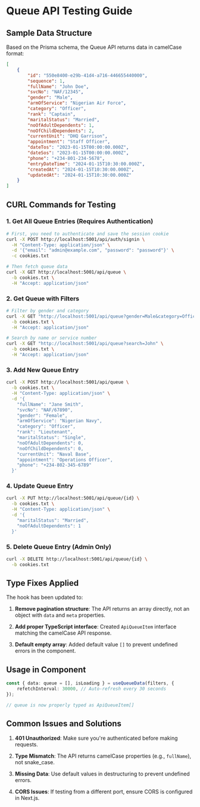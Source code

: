 # Queue API Testing Guide

## Sample Data Structure

Based on the Prisma schema, the Queue API returns data in camelCase format:

```json
[
	{
		"id": "550e8400-e29b-41d4-a716-446655440000",
		"sequence": 1,
		"fullName": "John Doe",
		"svcNo": "NAF/12345",
		"gender": "Male",
		"armOfService": "Nigerian Air Force",
		"category": "Officer",
		"rank": "Captain",
		"maritalStatus": "Married",
		"noOfAdultDependents": 1,
		"noOfChildDependents": 2,
		"currentUnit": "DHQ Garrison",
		"appointment": "Staff Officer",
		"dateTos": "2023-01-15T00:00:00.000Z",
		"dateSos": "2023-01-15T00:00:00.000Z",
		"phone": "+234-801-234-5678",
		"entryDateTime": "2024-01-15T10:30:00.000Z",
		"createdAt": "2024-01-15T10:30:00.000Z",
		"updatedAt": "2024-01-15T10:30:00.000Z"
	}
]
```

## CURL Commands for Testing

### 1. Get All Queue Entries (Requires Authentication)

```bash
# First, you need to authenticate and save the session cookie
curl -X POST http://localhost:5001/api/auth/signin \
  -H "Content-Type: application/json" \
  -d '{"email": "admin@example.com", "password": "password"}' \
  -c cookies.txt

# Then fetch queue data
curl -X GET http://localhost:5001/api/queue \
  -b cookies.txt \
  -H "Accept: application/json"
```

### 2. Get Queue with Filters

```bash
# Filter by gender and category
curl -X GET "http://localhost:5001/api/queue?gender=Male&category=Officer" \
  -b cookies.txt \
  -H "Accept: application/json"

# Search by name or service number
curl -X GET "http://localhost:5001/api/queue?search=John" \
  -b cookies.txt \
  -H "Accept: application/json"
```

### 3. Add New Queue Entry

```bash
curl -X POST http://localhost:5001/api/queue \
  -b cookies.txt \
  -H "Content-Type: application/json" \
  -d '{
    "fullName": "Jane Smith",
    "svcNo": "NAF/67890",
    "gender": "Female",
    "armOfService": "Nigerian Navy",
    "category": "Officer",
    "rank": "Lieutenant",
    "maritalStatus": "Single",
    "noOfAdultDependents": 0,
    "noOfChildDependents": 0,
    "currentUnit": "Naval Base",
    "appointment": "Operations Officer",
    "phone": "+234-802-345-6789"
  }'
```

### 4. Update Queue Entry

```bash
curl -X PUT http://localhost:5001/api/queue/{id} \
  -b cookies.txt \
  -H "Content-Type: application/json" \
  -d '{
    "maritalStatus": "Married",
    "noOfAdultDependents": 1
  }'
```

### 5. Delete Queue Entry (Admin Only)

```bash
curl -X DELETE http://localhost:5001/api/queue/{id} \
  -b cookies.txt
```

## Type Fixes Applied

The hook has been updated to:

1. **Remove pagination structure**: The API returns an array directly, not an object with `data` and `meta` properties.

2. **Add proper TypeScript interface**: Created `ApiQueueItem` interface matching the camelCase API response.

3. **Default empty array**: Added default value `[]` to prevent undefined errors in the component.

## Usage in Component

```typescript
const { data: queue = [], isLoading } = useQueueData(filters, {
	refetchInterval: 30000, // Auto-refresh every 30 seconds
});

// queue is now properly typed as ApiQueueItem[]
```

## Common Issues and Solutions

1. **401 Unauthorized**: Make sure you're authenticated before making requests.

2. **Type Mismatch**: The API returns camelCase properties (e.g., `fullName`), not snake_case.

3. **Missing Data**: Use default values in destructuring to prevent undefined errors.

4. **CORS Issues**: If testing from a different port, ensure CORS is configured in Next.js.
